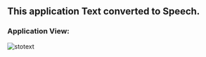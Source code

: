 ## This application Text converted to Speech.
### Application View:

![stotext](https://github.com/shahriar00/Speech-To-Text/assets/70763173/95aaf7b5-2542-474b-b4c8-b6622588418b)
